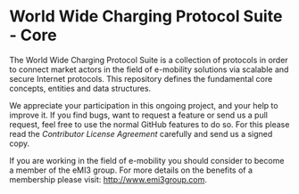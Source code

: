 # World Wide Charging Protocol Suite - Core

The World Wide Charging Protocol Suite is a collection of protocols in order to
connect market actors in the field of e-mobility solutions via scalable and secure
Internet protocols. This repository defines the fundamental core concepts, entities
and data structures.

We appreciate your participation in this ongoing project, and your help to
improve it. If you find bugs, want to request a feature or send us a pull
request, feel free to use the normal GitHub features to do so. For this please
read the _Contributor License Agreement_ carefully and send us a signed copy.

If you are working in the field of e-mobility you should consider to become a
member of the eMI3 group. For more details on the benefits of a membership
please visit: http://www.emi3group.com.
